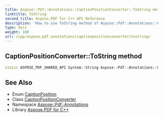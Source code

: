 ```yaml
---
title: Aspose::Pdf::Annotations::CaptionPositionConverter::ToString method
linktitle: ToString
second_title: Aspose.PDF for C++ API Reference
description: 'How to use ToString method of Aspose::Pdf::Annotations::CaptionPositionConverter class in C++.'
type: docs
weight: 100
url: /cpp/aspose.pdf.annotations/captionpositionconverter/tostring/
---
```

## CaptionPositionConverter::ToString method




```cpp
static ASPOSE_PDF_SHARED_API System::String Aspose::Pdf::Annotations::CaptionPositionConverter::ToString(CaptionPosition value)
```

## See Also

* Enum [CaptionPosition](../../captionposition/)
* Class [CaptionPositionConverter](../)
* Namespace [Aspose::Pdf::Annotations](../../)
* Library [Aspose.PDF for C++](../../../)
